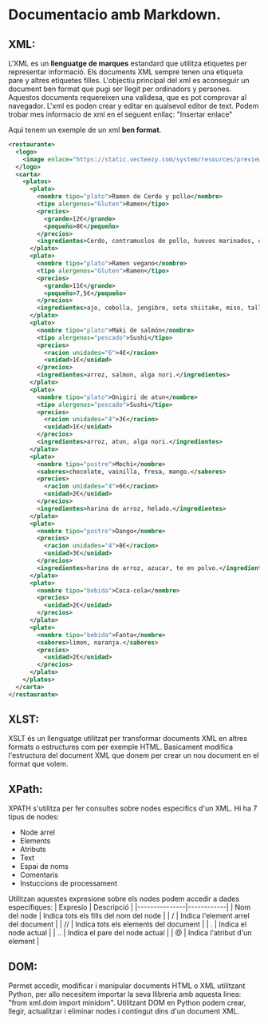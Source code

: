# Documentacio amb Markdown.
## XML:
L'XML es un **llenguatge de marques** estandard que utilitza etiquetes per representar informació. Els documents XML sempre tenen una etiqueta pare y altres etiquetes filles. L'objectiu principal del xml es aconseguir un document ben format que pugi ser llegit per ordinadors y persones. Aquestos documents requereixen una validesa, que es pot comprovar al navegador. L'xml es poden crear y editar en qualsevol editor de text.
Podem trobar mes informacio de xml en el seguent enllaç: 
"Insertar enlace"

Aqui tenem un exemple de un xml **ben format**.
```xml
<restaurante>
  <logo>
    <image enlace="https://static.vecteezy.com/system/resources/previews/010/383/996/non_2x/sushi-and-ramen-logo-template-vector.jpg">Logo</image>
  </logo>
  <carta>
    <platos>
      <plato>
        <nombre tipo="plato">Ramen de Cerdo y pollo</nombre>
        <tipo alergenos="Gluten">Ramen</tipo>
        <precios>
          <grande>12€</grande>
          <pequeño>8€</pequeño>
        </precios>
        <ingredientes>Cerdo, contramuslos de pollo, huevos marinados, cebolleta, tallarines chukasoba, cebolla, puerro, jengibre, ajo, kombu, sal.</ingredientes>
      </plato>
      <plato>
        <nombre tipo="plato">Ramen vegano</nombre>
        <tipo alergenos="Gluten">Ramen</tipo>
        <precios>
          <grande>11€</grande>
          <pequeño>7,5€</pequeño>
        </precios>
        <ingredientes>ajo, cebolla, jengibre, seta shiitake, miso, tallarines chukasoba, tofu</ingredientes>
      </plato>
      <plato>
        <nombre tipo="plato">Maki de salmón</nombre>
        <tipo alergenos="pescado">Sushi</tipo>
        <precios>
          <racion unidades="6">4€</racion>
          <unidad>1€</unidad>
        </precios>
        <ingredientes>arroz, salmon, alga nori.</ingredientes>
      </plato>
      <plato>
        <nombre tipo="plato">Onigiri de atun</nombre>
        <tipo alergenos="pescado">Sushi</tipo>
        <precios>
          <racion unidades="4">3€</racion>
          <unidad>1€</unidad>
        </precios>
        <ingredientes>arroz, atun, alga nori.</ingredientes>
      </plato>
      <plato>
        <nombre tipo="postre">Mochi</nombre>
        <sabores>chocolate, vainilla, fresa, mango.</sabores>
        <precios>
          <racion unidades="4">6€</racion>
          <unidad>2€</unidad>
        </precios>
        <ingredientes>harina de arroz, helado.</ingredientes>
      </plato>
      <plato>
        <nombre tipo="postre">Dango</nombre>
        <precios>
          <racion unidades="4">8€</racion>
          <unidad>3€</unidad>
        </precios>
        <ingredientes>harina de arroz, azucar, te en polvo.</ingredientes>
      </plato>
      <plato>
        <nombre tipo="bebida">Coca-cola</nombre>
        <precios>
          <unidad>2€</unidad>
        </precios>
      </plato>
      <plato>
        <nombre tipo="bebida">Fanta</nombre>
        <sabores>limon, naranja.</sabores>
        <precios>
          <unidad>2€</unidad>
        </precios>
      </plato>
    </platos>
  </carta>
</restaurante>
```

## XLST:
XSLT és un llenguatge utilitzat per transformar documents XML en altres formats o estructures com per exemple HTML. Basicament modifica l'estructura del document XML que donem per crear un nou document en el format que volem.

## XPath:
XPATH s'utilitza per fer consultes sobre nodes especifics d'un XML. 
Hi ha 7 tipus de nodes:
- Node arrel
- Elements
- Atributs
- Text 
- Espai de noms
- Comentaris
- Instuccions de processament

Utilitzan aquestes expresione sobre els nodes podem accedir a dades especifiques:
| Expresio      | Descripció |
|---------------|------------|
| Nom del node  | Indica tots els fills del nom del node |
| /             | Indica l'element arrel del document     |
| //            | Indica tots els elements del document  |
| .             | Indica el node actual                   |
| ..            | Indica el pare del node actual         |
| @             | Indica l'atribut d'un element           |

## DOM:
Permet accedir, modificar i manipular documents HTML o XML utilitzant Python, per allo necesitem importar la seva llibreria amb aquesta linea: "from xml.dom import minidom". Utilitzant DOM en Python podem crear, llegir, actualitzar i eliminar nodes i contingut dins d'un document XML.








